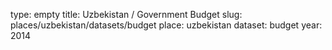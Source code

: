 type: empty
title: Uzbekistan / Government Budget
slug: places/uzbekistan/datasets/budget
place: uzbekistan
dataset: budget
year: 2014
